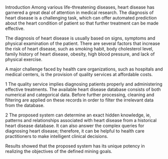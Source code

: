 Introduction
Among various life-threatening diseases, heart disease has garnered a great deal of attention in medical research. The diagnosis of heart disease is a challenging task, which can offer automated prediction about the heart condition of patient so that further treatment can be made effective.

 The diagnosis of heart disease is usually based on signs, symptoms and physical examination of the patient. There are several factors that increase the risk of heart disease, such as smoking habit, body cholesterol level, family history of heart disease, obesity, high blood pressure, and lack of physical exercise.

A major challenge faced by health care organizations, such as hospitals and medical centers, is the provision of quality services at affordable costs.

1 The quality service implies diagnosing patients properly and administering effective treatments. The available heart disease database consists of both numerical and categorical data. Before further processing, cleaning and filtering are applied on these records in order to filter the irrelevant data from the database.

2 The proposed system can determine an exact hidden knowledge, ie, patterns and relationships associated with heart disease from a historical heart disease database. It can also answer the complex queries for diagnosing heart disease; therefore, it can be helpful to health care practitioners to make intelligent clinical decisions. 

Results showed that the proposed system has its unique potency in realizing the objectives of the defined mining goals.